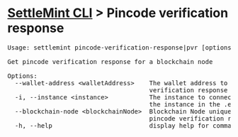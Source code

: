 <h1 id="home"><a href="../settlemint.md">SettleMint CLI</a> > Pincode verification response</h1>

<pre>Usage: settlemint pincode-verification-response|pvr [options]

Get pincode verification response for a blockchain node

Options:
  --wallet-address &lt;walletAddress&gt;    The wallet address to get pincode
                                      verification response for
  -i, --instance &lt;instance&gt;           The instance to connect to (defaults to
                                      the instance in the .env file)
  --blockchain-node &lt;blockchainNode&gt;  Blockchain Node unique name to get
                                      pincode verification response for
  -h, --help                          display help for command
</pre>

